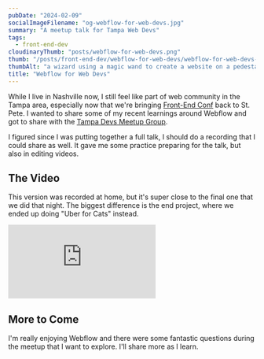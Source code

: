 ```yaml
---
pubDate: "2024-02-09"
socialImageFilename: "og-webflow-for-web-devs.jpg"
summary: "A meetup talk for Tampa Web Devs"
tags:
  - front-end-dev
cloudinaryThumb: "posts/webflow-for-web-devs.png"
thumb: "/posts/front-end-dev/webflow-for-web-devs/webflow-for-web-devs-thumb.webp"
thumbAlt: "a wizard using a magic wand to create a website on a pedestal, cinematic, with shapes and colors flying around in the air --ar 3:2"
title: "Webflow for Web Devs"
---
```


While I live in Nashville now, I still feel like part of web community in the Tampa area, especially now that we're bringing [Front-End Conf](https://frontenddesignconference.com) back to St. Pete. I wanted to share some of my recent learnings around Webflow and got to share with the [Tampa Devs Meetup Group](https://www.meetup.com/tampadevs).

I figured since I was putting together a full talk, I should do a recording that I could share as well. It gave me some practice preparing for the talk, but also in editing videos.

## The Video

This version was recorded at home, but it's super close to the final one that we did that night. The biggest difference is the end project, where we ended up doing "Uber for Cats" instead.

<iframe src="https://www.youtube.com/embed/_aqcwIp9Dn0?si=IRDPK3hb7Z_6Oa84&amp;controls=0" title="YouTube video player" frameborder="0" allow="accelerometer; autoplay; clipboard-write; encrypted-media; gyroscope; picture-in-picture; web-share" allowfullscreen></iframe>

## More to Come

I'm really enjoying Webflow and there were some fantastic questions during the meetup that I want to explore. I'll share more as I learn.
